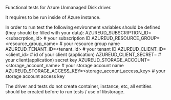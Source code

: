 Functional tests for Azure Unmanaged Disk driver.

It requires to be run inside of Azure instance.

In order to run test the following environment variables should be defined
(they should be filled with your data):
        AZUREUD_SUBSCRIPTION_ID=<subscrption_id>                  # your subscription ID
        AZUREUD_RESOURCE_GROUP=<resource_group_name>              # your resource group name
        AZUREUD_TENANT_ID=<tenant_id>                             # your tenant ID
        AZUREUD_CLIENT_ID=<client_id>                             # id of your client (application)
        AZUREUD_CLIENT_SECRET=<put yout secret>                   # your client(application) secret key
        AZUREUD_STORAGE_ACCOUNT=<storage_account_name>            # your storage account name
        AZUREUD_STORAGE_ACCESS_KEY=<storage_account_access_key>   # your storage account access key

The driver and tests do not create container, instance, etc, all entities should
be created before to run tests / use of libstorage.
